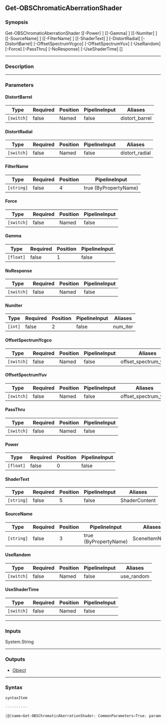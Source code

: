 Get-OBSChromaticAberrationShader
--------------------------------

### Synopsis

Get-OBSChromaticAberrationShader [[-Power] <float>] [[-Gamma] <float>] [[-NumIter] <int>] [[-SourceName] <string>] [[-FilterName] <string>] [[-ShaderText] <string>] [-DistortRadial] [-DistortBarrel] [-OffsetSpectrumYcgco] [-OffsetSpectrumYuv] [-UseRandom] [-Force] [-PassThru] [-NoResponse] [-UseShaderTime] [<CommonParameters>]

---

### Description

---

### Parameters
#### **DistortBarrel**

|Type      |Required|Position|PipelineInput|Aliases       |
|----------|--------|--------|-------------|--------------|
|`[switch]`|false   |Named   |false        |distort_barrel|

#### **DistortRadial**

|Type      |Required|Position|PipelineInput|Aliases       |
|----------|--------|--------|-------------|--------------|
|`[switch]`|false   |Named   |false        |distort_radial|

#### **FilterName**

|Type      |Required|Position|PipelineInput        |
|----------|--------|--------|---------------------|
|`[string]`|false   |4       |true (ByPropertyName)|

#### **Force**

|Type      |Required|Position|PipelineInput|
|----------|--------|--------|-------------|
|`[switch]`|false   |Named   |false        |

#### **Gamma**

|Type     |Required|Position|PipelineInput|
|---------|--------|--------|-------------|
|`[float]`|false   |1       |false        |

#### **NoResponse**

|Type      |Required|Position|PipelineInput|
|----------|--------|--------|-------------|
|`[switch]`|false   |Named   |false        |

#### **NumIter**

|Type   |Required|Position|PipelineInput|Aliases |
|-------|--------|--------|-------------|--------|
|`[int]`|false   |2       |false        |num_iter|

#### **OffsetSpectrumYcgco**

|Type      |Required|Position|PipelineInput|Aliases              |
|----------|--------|--------|-------------|---------------------|
|`[switch]`|false   |Named   |false        |offset_spectrum_ycgco|

#### **OffsetSpectrumYuv**

|Type      |Required|Position|PipelineInput|Aliases            |
|----------|--------|--------|-------------|-------------------|
|`[switch]`|false   |Named   |false        |offset_spectrum_yuv|

#### **PassThru**

|Type      |Required|Position|PipelineInput|
|----------|--------|--------|-------------|
|`[switch]`|false   |Named   |false        |

#### **Power**

|Type     |Required|Position|PipelineInput|
|---------|--------|--------|-------------|
|`[float]`|false   |0       |false        |

#### **ShaderText**

|Type      |Required|Position|PipelineInput|Aliases      |
|----------|--------|--------|-------------|-------------|
|`[string]`|false   |5       |false        |ShaderContent|

#### **SourceName**

|Type      |Required|Position|PipelineInput        |Aliases      |
|----------|--------|--------|---------------------|-------------|
|`[string]`|false   |3       |true (ByPropertyName)|SceneItemName|

#### **UseRandom**

|Type      |Required|Position|PipelineInput|Aliases   |
|----------|--------|--------|-------------|----------|
|`[switch]`|false   |Named   |false        |use_random|

#### **UseShaderTime**

|Type      |Required|Position|PipelineInput|
|----------|--------|--------|-------------|
|`[switch]`|false   |Named   |false        |

---

### Inputs
System.String

---

### Outputs
* [Object](https://learn.microsoft.com/en-us/dotnet/api/System.Object)

---

### Syntax
```PowerShell
syntaxItem
```
```PowerShell
----------
```
```PowerShell
{@{name=Get-OBSChromaticAberrationShader; CommonParameters=True; parameter=System.Object[]}}
```
